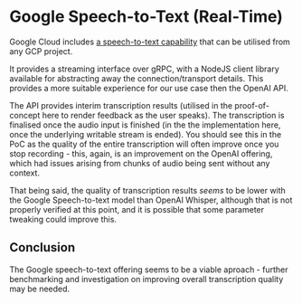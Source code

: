 # Google Speech-to-Text (Real-Time)

Google Cloud includes [a speech-to-text capability](https://cloud.google.com/speech-to-text) that can be utilised from any GCP project.

It provides a streaming interface over gRPC, with a NodeJS client library available for abstracting away the connection/transport details. This provides a more suitable experience for our use case then the OpenAI API.

The API provides interim transcription results (utilised in the proof-of-concept here to render feedback as the user speaks). The transcription is finalised once the audio input is finished (in the the implementation here, once the underlying writable stream is ended). You should see this in the PoC as the quality of the entire transcription will often improve once you stop recording - this, again, is an improvement on the OpenAI offering, which had issues arising from chunks of audio being sent without any context.

That being said, the quality of transcription results _seems_ to be lower with the Google Speech-to-text model than OpenAI Whisper, although that is not properly verified at this point, and it is possible that some parameter tweaking could improve this.

## Conclusion

The Google speech-to-text offering seems to be a viable aproach - further benchmarking and investigation on improving overall transcription quality may be needed.

